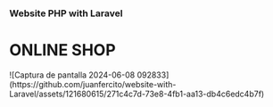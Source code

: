 
<h3><strong>Website PHP with Laravel</strong></h3>
<h1>ONLINE SHOP</h1>
![Captura de pantalla 2024-06-08 092833](https://github.com/juanfercito/website-with-Laravel/assets/121680615/271c4c7d-73e8-4fb1-aa13-db4c6edc4b7f)

